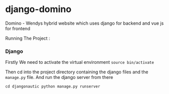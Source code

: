 # django-domino
Domino - Wendys hybrid website which uses django for backend and vue js for frontend

Running The Project : 
### Django 
  
   Firstly We need to activate the virtual environment 
  `source bin/activate`
  
  Then cd into the project directory containing the django files and the `manage.py` file. 
  And run the django server from there 
  
  `cd djangonautic
   python manage.py runserver`
